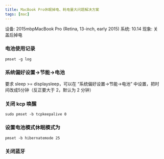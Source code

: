 ```yaml
---
title: MacBook Pro休眠掉电、耗电量大问题解决方案
tags: [mac]
---
```



设备: 2015mbpMacBook Pro (Retina, 13-inch, early 2015)
系统: 10.14
现象: 关盖后掉电

### 电池使用记录

`pmset -g log`


### 系统偏好设置->节能->电池

要求 sleep >= displaysleep，可以在 “系统偏好设置->节能->电池” 中设置，把时间改成5分钟（反正要大于 2，默认为 2 分钟）


### 关闭 kcp 唤醒

`sudo pmset -b tcpkeepalive 0`

### 设置电池模式休眠模式为

`pmset -b hibernatemode 25`


### 关闭蓝牙
